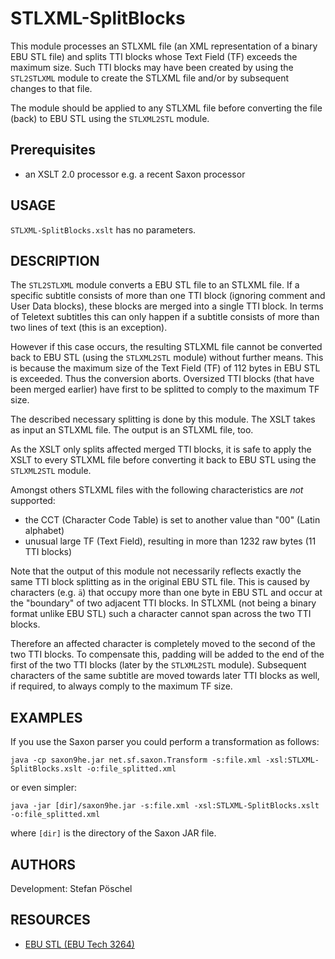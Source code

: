 # STLXML-SplitBlocks
This module processes an STLXML file (an XML representation of a binary
EBU STL file) and splits TTI blocks whose Text Field (TF) exceeds the
maximum size. Such TTI blocks may have been created by using
the `STL2STLXML` module to create the STLXML file and/or by subsequent
changes to that file.

The module should be applied to any STLXML file before converting the
file (back) to EBU STL using the `STLXML2STL` module.

## Prerequisites
- an XSLT 2.0 processor e.g. a recent Saxon processor

## USAGE
`STLXML-SplitBlocks.xslt` has no parameters.

## DESCRIPTION
The `STL2STLXML` module converts a EBU STL file to an STLXML file. If a
specific subtitle consists of more than one TTI block (ignoring comment
and User Data blocks), these blocks are merged into a single TTI block.
In terms of Teletext subtitles this can only happen if a subtitle
consists of more than two lines of text (this is an exception).

However if this case occurs, the resulting STLXML file cannot be
converted back to EBU STL (using the `STLXML2STL` module) without
further means. This is because the maximum size of the Text Field (TF)
of 112 bytes in EBU STL is exceeded. Thus the conversion aborts.
Oversized TTI blocks (that have been merged earlier) have first to be
splitted to comply to the maximum TF size.

The described necessary splitting is done by this module. The XSLT takes
as input an STLXML file. The output is an STLXML file, too.

As the XSLT only splits affected merged TTI blocks, it is safe to apply
the XSLT to every STLXML file before converting it back to EBU STL using
the `STLXML2STL` module.

Amongst others STLXML files with the following characteristics are *not*
supported:
* the CCT (Character Code Table) is set to another value than "00" (Latin alphabet)
* unusual large TF (Text Field), resulting in more than 1232 raw bytes (11 TTI blocks)

Note that the output of this module not necessarily reflects exactly the
same TTI block splitting as in the original EBU STL file. This is caused
by characters (e.g. `ä`) that occupy more than one byte in EBU STL and
occur at the "boundary" of two adjacent TTI blocks. In STLXML (not being
a binary format unlike EBU STL) such a character cannot span across the
two TTI blocks.

Therefore an affected character is completely moved to the second of the
two TTI blocks. To compensate this, padding will be added to the end of
the first of the two TTI blocks (later by the `STLXML2STL` module).
Subsequent characters of the same subtitle are moved towards later TTI
blocks as well, if required, to always comply to the maximum TF size.

## EXAMPLES
If you use the Saxon parser you could perform a transformation as
follows:

    java -cp saxon9he.jar net.sf.saxon.Transform -s:file.xml -xsl:STLXML-SplitBlocks.xslt -o:file_splitted.xml

or even simpler:

    java -jar [dir]/saxon9he.jar -s:file.xml -xsl:STLXML-SplitBlocks.xslt -o:file_splitted.xml

where `[dir]` is the directory of the Saxon JAR file.

## AUTHORS
Development: Stefan Pöschel

## RESOURCES
* [EBU STL (EBU Tech 3264)](https://tech.ebu.ch/docs/tech/tech3264.pdf)
